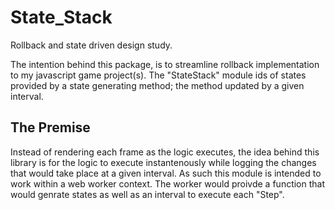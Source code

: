 # State_Stack
Rollback and state driven design study.

The intention behind this package, is to streamline rollback implementation to my javascript game project(s).
The "StateStack" module ids of states provided by a state generating method; the method updated by a given interval.

## The Premise 
Instead of rendering each frame as the logic executes, the idea behind this library is for the logic to execute instantenously while 
logging the changes that would take place at a given interval. As such this module is intended to work within a web worker context.
The worker would proivde a function that would genrate states as well as an interval to execute each "Step".
